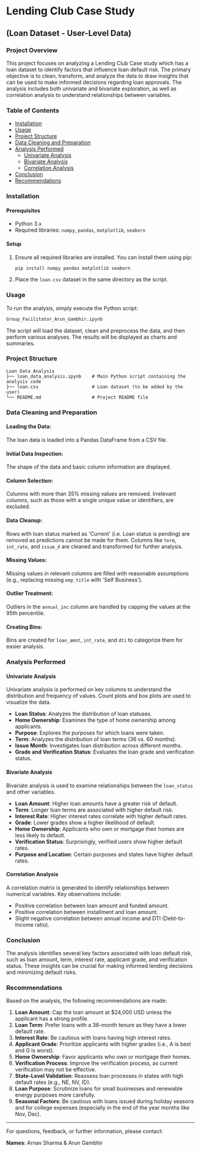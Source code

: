 


# Lending Club Case Study 
## (Loan Dataset - User-Level Data)

### Project Overview
This project focuses on analyzing a Lending Club Case study which has a loan dataset to identify factors that influence loan
default risk.
The primary objective is to clean, transform, and analyze the data to draw insights that can be used to make informed decisions
regarding loan approvals.
The analysis includes both univariate and bivariate exploration, as well as correlation analysis to understand
relationships between variables.

### Table of Contents
- [Installation](#installation)
- [Usage](#usage)
- [Project Structure](#project-structure)
- [Data Cleaning and Preparation](#data-cleaning-and-preparation)
- [Analysis Performed](#analysis-performed)
  - [Univariate Analysis](#univariate-analysis)
  - [Bivariate Analysis](#bivariate-analysis)
  - [Correlation Analysis](#correlation-analysis)
- [Conclusion](#conclusion)
- [Recommendations](#recommendations)

### Installation

#### Prerequisites
- Python 3.x
- Required libraries: `numpy`, `pandas`, `matplotlib`, `seaborn`

#### Setup
1. Ensure all required libraries are installed. You can install them using pip:

   ```sh
   pip install numpy pandas matplotlib seaborn
   ```

2. Place the `loan.csv` dataset in the same directory as the script.

### Usage
To run the analysis, simply execute the Python script:

```sh
Group_Facilitator_Arun_Gambhir.ipynb
```

The script will load the dataset, clean and preprocess the data, and then perform various analyses. The results will be displayed as charts and summaries.

### Project Structure
```plaintext
Loan Data Analysis
├── loan_data_analysis.ipynb    # Main Python script containing the analysis code
├── loan.csv                    # Loan dataset (to be added by the user)
└── README.md                   # Project README file
```

### Data Cleaning and Preparation

#### Loading the Data:
The loan data is loaded into a Pandas DataFrame from a CSV file.

#### Initial Data Inspection:
The shape of the data and basic column information are displayed.

#### Column Selection:
Columns with more than 35% missing values are removed. Irrelevant columns, such as those with a single unique value or identifiers, are excluded.

#### Data Cleanup:
Rows with loan status marked as 'Current' (i.e. Loan status is pending) are removed as predictions cannot be made for them. Columns like `term`, `int_rate`, and `issue_d` are cleaned and transformed for further analysis.

#### Missing Values:
Missing values in relevant columns are filled with reasonable assumptions (e.g., replacing missing `emp_title` with 'Self Business').

#### Outlier Treatment:
Outliers in the `annual_inc` column are handled by capping the values at the 95th percentile.

#### Creating Bins:
Bins are created for `loan_amnt`, `int_rate`, and `dti` to categorize them for easier analysis.

### Analysis Performed

#### Univariate Analysis
Univariate analysis is performed on key columns to understand the distribution and frequency of values. Count plots and box plots are used to visualize the data.

- **Loan Status**: Analyzes the distribution of loan statuses.
- **Home Ownership**: Examines the type of home ownership among applicants.
- **Purpose**: Explores the purposes for which loans were taken.
- **Term**: Analyzes the distribution of loan terms (36 vs. 60 months).
- **Issue Month**: Investigates loan distribution across different months.
- **Grade and Verification Status**: Evaluates the loan grade and verification status.

#### Bivariate Analysis
Bivariate analysis is used to examine relationships between the `loan_status` and other variables.

- **Loan Amount**: Higher loan amounts have a greater risk of default.
- **Term**: Longer loan terms are associated with higher default risk.
- **Interest Rate**: Higher interest rates correlate with higher default rates.
- **Grade**: Lower grades show a higher likelihood of default.
- **Home Ownership**: Applicants who own or mortgage their homes are less likely to default.
- **Verification Status**: Surprisingly, verified users show higher default rates.
- **Purpose and Location**: Certain purposes and states have higher default rates.

#### Correlation Analysis
A correlation matrix is generated to identify relationships between numerical variables. Key observations include:

- Positive correlation between loan amount and funded amount.
- Positive correlation between installment and loan amount.
- Slight negative correlation between annual income and DTI (Debt-to-Income ratio).

### Conclusion
The analysis identifies several key factors associated with loan default risk, such as loan amount, term, interest rate, applicant grade, and verification status. These insights can be crucial for making informed lending decisions and minimizing default risks.

### Recommendations
Based on the analysis, the following recommendations are made:

1. **Loan Amount**: Cap the loan amount at $24,000 USD unless the applicant has a strong profile.
2. **Loan Term**: Prefer loans with a 36-month tenure as they have a lower default rate.
3. **Interest Rate**: Be cautious with loans having high interest rates.
4. **Applicant Grade**: Prioritize applicants with higher grades (i.e., A is best and G is worst).
5. **Home Ownership**: Favor applicants who own or mortgage their homes.
6. **Verification Process**: Improve the verification process, as current verification may not be effective.
7. **State-Level Validation**: Reassess loan processes in states with high default rates (e.g., NE, NV, ID).
8. **Loan Purpose**: Scrutinize loans for small businesses and renewable energy purposes more carefully.
9. **Seasonal Factors**: Be cautious with loans issued during holiday seasons and for college expenses (especially in the end of the year months like Nov, Dec).

---

For questions, feedback, or further information, please contact:

**Names**: Arnav Sharma & Arun Gambhir

